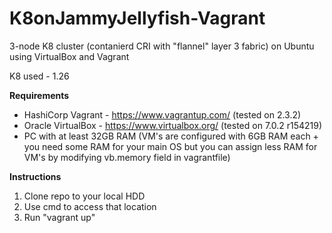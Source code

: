 # K8onJammyJellyfish-Vagrant
3-node K8 cluster (contanierd CRI with "flannel" layer 3 fabric) on Ubuntu using VirtualBox and Vagrant

K8 used - 1.26

**Requirements**
- HashiCorp Vagrant - https://www.vagrantup.com/ (tested on 2.3.2)
- Oracle VirtualBox - https://www.virtualbox.org/ (tested on 7.0.2 r154219)
- PC with at least 32GB RAM (VM's are configured with 6GB RAM each + you need some RAM for your main OS but you can assign less RAM for VM's by modifying vb.memory field in vagrantfile)


**Instructions**
1. Clone repo to your local HDD
2. Use cmd to access that location
3. Run "vagrant up" 
